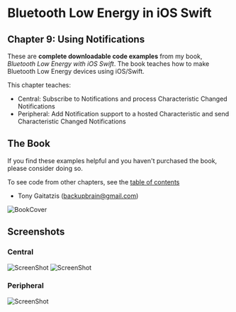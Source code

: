 # Bluetooth Low Energy in iOS Swift

## Chapter 9: Using Notifications


These are **complete downloadable code examples** from my book, _Bluetooth Low Energy with iOS Swift_.  The book teaches how to make Bluetooth Low Energy devices using iOS/Swift.  

This chapter teaches:
* Central: Subscribe to Notifications and process Characteristic Changed Notifications
* Peripheral: Add Notification support to a hosted Characteristic and send Characteristic Changed Notifications

## The Book

If you find these examples helpful and you haven't purchased the book, please consider doing so.

To see code from other chapters, see the [table of contents](https://github.com/BluetoothLowEnergyIniOSSwift/Book)

- Tony Gaitatzis (<backupbrain@gmail.com>)

![BookCover](https://github.com/BluetoothLowEnergyIniOSSwift/Book/blob/master/Bluetooth%20Low%20Energy%20in%20iOS%20Swift%20Cover.png)


## Screenshots


### Central

![ScreenShot](Screenshots/Central%201.jpg)
![ScreenShot](Screenshots/Central%202.jpg)

### Peripheral

![ScreenShot](Screenshots/Peripheral%201.jpg)
